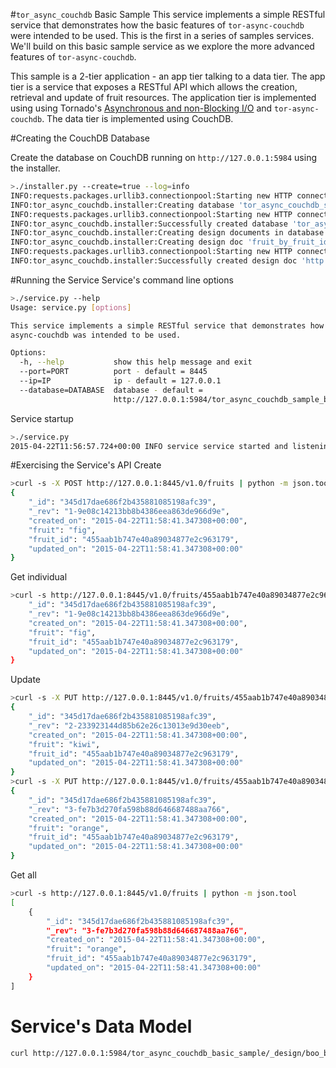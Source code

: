 #```tor_async_couchdb``` Basic Sample
This service implements a simple RESTful service that
demonstrates how the basic features of ```tor-async-couchdb``` were intended to be used.
This is the first in a series of samples services.
We'll build on this basic sample service as we explore the more
advanced features of ```tor-async-couchdb```.

This sample is a 2-tier application - an app tier talking to a data tier.
The app tier is a service that exposes a RESTful API
which allows the creation, retrieval and update of fruit resources.
The application tier is implemented using using
Tornado's [Asynchronous and non-Blocking I/O](http://tornado.readthedocs.org/en/latest/guide/async.html)
and ```tor-async-couchdb```.
The data tier is implemented using CouchDB.

#Creating the CouchDB Database

Create the database on CouchDB running on ```http://127.0.0.1:5984```
using the installer.
```bash
>./installer.py --create=true --log=info
INFO:requests.packages.urllib3.connectionpool:Starting new HTTP connection (1): 127.0.0.1
INFO:tor_async_couchdb.installer:Creating database 'tor_async_couchdb_sample_basic' on 'http://127.0.0.1:5984'
INFO:requests.packages.urllib3.connectionpool:Starting new HTTP connection (1): 127.0.0.1
INFO:tor_async_couchdb.installer:Successfully created database 'tor_async_couchdb_sample_basic' on 'http://127.0.0.1:5984'
INFO:tor_async_couchdb.installer:Creating design documents in database 'tor_async_couchdb_sample_basic' on 'http://127.0.0.1:5984'
INFO:tor_async_couchdb.installer:Creating design doc 'fruit_by_fruit_id' in database 'tor_async_couchdb_sample_basic' on 'http://127.0.0.1:5984' from file '/Users/dave.simons/tor-async-couchdb/samples/basic/design_docs/fruit_by_fruit_id.py'
INFO:requests.packages.urllib3.connectionpool:Starting new HTTP connection (1): 127.0.0.1
INFO:tor_async_couchdb.installer:Successfully created design doc 'http://127.0.0.1:5984/tor_async_couchdb_sample_basic/_design/fruit_by_fruit_id'
```

#Running the Service
Service's command line options
```bash
>./service.py --help
Usage: service.py [options]

This service implements a simple RESTful service that demonstrates how tor-
async-couchdb was intended to be used.

Options:
  -h, --help           show this help message and exit
  --port=PORT          port - default = 8445
  --ip=IP              ip - default = 127.0.0.1
  --database=DATABASE  database - default =
                       http://127.0.0.1:5984/tor_async_couchdb_sample_basic
```

Service startup
```bash
>./service.py
2015-04-22T11:56:57.724+00:00 INFO service service started and listening on http://127.0.0.1:8445 talking to database http://127.0.0.1:5984/tor_async_couchdb_sample_basic
```

#Exercising the Service's API
Create
```bash
>curl -s -X POST http://127.0.0.1:8445/v1.0/fruits | python -m json.tool
{
    "_id": "345d17dae686f2b435881085198afc39",
    "_rev": "1-9e08c14213bb8b4386eea863de966d9e",
    "created_on": "2015-04-22T11:58:41.347308+00:00",
    "fruit": "fig",
    "fruit_id": "455aab1b747e40a89034877e2c963179",
    "updated_on": "2015-04-22T11:58:41.347308+00:00"
}
```

Get individual
```bash
>curl -s http://127.0.0.1:8445/v1.0/fruits/455aab1b747e40a89034877e2c963179 | python -m json.tool{
    "_id": "345d17dae686f2b435881085198afc39",
    "_rev": "1-9e08c14213bb8b4386eea863de966d9e",
    "created_on": "2015-04-22T11:58:41.347308+00:00",
    "fruit": "fig",
    "fruit_id": "455aab1b747e40a89034877e2c963179",
    "updated_on": "2015-04-22T11:58:41.347308+00:00"
}
```

Update
```bash
>curl -s -X PUT http://127.0.0.1:8445/v1.0/fruits/455aab1b747e40a89034877e2c963179 | python -m json.tool
{
    "_id": "345d17dae686f2b435881085198afc39",
    "_rev": "2-233923144d85b62e26c13013e9d30eeb",
    "created_on": "2015-04-22T11:58:41.347308+00:00",
    "fruit": "kiwi",
    "fruit_id": "455aab1b747e40a89034877e2c963179",
    "updated_on": "2015-04-22T11:58:41.347308+00:00"
}
>curl -s -X PUT http://127.0.0.1:8445/v1.0/fruits/455aab1b747e40a89034877e2c963179 | python -m json.tool
{
    "_id": "345d17dae686f2b435881085198afc39",
    "_rev": "3-fe7b3d270fa598b88d646687488aa766",
    "created_on": "2015-04-22T11:58:41.347308+00:00",
    "fruit": "orange",
    "fruit_id": "455aab1b747e40a89034877e2c963179",
    "updated_on": "2015-04-22T11:58:41.347308+00:00"
}
```

Get all
```bash
>curl -s http://127.0.0.1:8445/v1.0/fruits | python -m json.tool
[
    {
        "_id": "345d17dae686f2b435881085198afc39",
        "_rev": "3-fe7b3d270fa598b88d646687488aa766",
        "created_on": "2015-04-22T11:58:41.347308+00:00",
        "fruit": "orange",
        "fruit_id": "455aab1b747e40a89034877e2c963179",
        "updated_on": "2015-04-22T11:58:41.347308+00:00"
    }
]
```

# Service's Data Model
```bash
curl http://127.0.0.1:5984/tor_async_couchdb_basic_sample/_design/boo_by_boo_id/_view/boo_by_boo_id?include_docs=true
```
